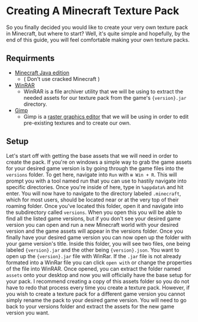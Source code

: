 # Creating A Minecraft Texture Pack

So you finally decided you would like to create your very own texture pack in Minecraft, but where to start? Well, it's quite simple and hopefully, by the end of this guide, you will feel comfortable making your own texture packs.

## Requirments 
  * [Minecraft Java edition](https://www.minecraft.net/en-us/store/minecraft-java-edition)
    * ( Don't use cracked Minecraft )
  * [WinRAR](https://www.win-rar.com/start.html?&L=0)
    * WinRAR is a file archiver utility that we will be using to extract the needed assets for our texture pack from the game's `{version}.jar` directory. 
  * [Gimp](https://www.gimp.org/downloads/)
    * Gimp is a [raster graphics editor](https://en.wikipedia.org/wiki/Raster_graphics_editor) that we will be using in order to edit pre-existing textures and to create our own.

## Setup

Let's start off with getting the base assets that we will need in order to create the pack. If you're on windows a simple way to grab the game assets for your desired game version is by going through the game files into the `versions` folder. To get here, navigate into `Run` with `⊞ Win + R`. This will prompt you with a tool named run that you can use to hastily navigate into specific directories. Once you're inside of here, type in `%appdata%` and hit enter. You will now have to navigate to the directory labeled `.minecraft`, which for most users, should be located near or at the very top of their roaming folder. Once you've located this folder, open it and navigate into the subdirectory called `versions`. When you open this you will be able to find all the listed game versions, but if you don't see your desired game version you can open and run a new Minecraft world with your desired version and the game assets will appear in the versions folder. Once you finally have your desired game version you can now open up the folder with your game version's title. Inside this folder, you will see two files, one being labeled `{version}.jar` and the other being `{version}.json`. You want to open up the `{version}.jar` file with WinRar. If the `.jar` file is not already formated into a WinRar file you can click `open with` or change the properties of the file into WinRAR. Once opened,  you can extract the folder named `assets` onto your desktop and now you will officially have the base setup for your pack. I recommend creating a copy of this assets folder so you do not have to redo that process every time you create a texture pack. However, if you wish to create a texture pack for a different game version you cannot simply rename the pack to your desired game version. You will need to go back to your versions folder and extract the assets for the new game version you want.
